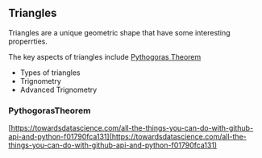 ## Triangles

Triangles are a unique geometric shape that have some interesting properrties.

The key aspects of triangles include
[Pythogoras Theorem](#PythogorasTheorem)
* Types of triangles
* Trignometry
* Advanced Trignometry

### PythogorasTheorem

[https://towardsdatascience.com/all-the-things-you-can-do-with-github-api-and-python-f01790fca131](https://towardsdatascience.com/all-the-things-you-can-do-with-github-api-and-python-f01790fca131)
<!--stackedit_data:
eyJoaXN0b3J5IjpbNzg2MDQzNDA4LDExMDc3NDc2MDVdfQ==
-->